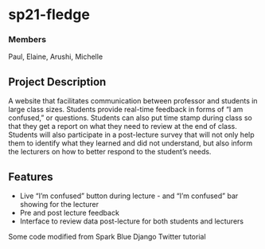 # sp21-fledge

### Members ###
Paul, Elaine, Arushi, Michelle

## Project Description ##
A website that facilitates communication between professor and students in large class sizes. 
Students provide real-time feedback in forms of “I am confused,” or questions. Students can also put time stamp during class so that they get a report on what they need to review at the end of class. Students will also participate in a post-lecture survey that will not only help them to identify what they learned and did not understand, but also inform the lecturers on how to better respond to the student’s needs. 

## Features ## 
* Live “I’m confused” button during lecture - and “I’m confused” bar showing for the lecturer
* Pre and post lecture feedback
* Interface to review data post-lecture for both students and lecturers

Some code modified from Spark Blue Django Twitter tutorial

